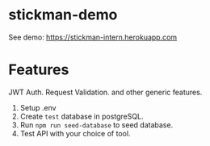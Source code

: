 # stickman-demo

See demo: https://stickman-intern.herokuapp.com

# Features
JWT Auth.
Request Validation.
and other generic features.

1. Setup .env
2. Create `test` database in postgreSQL.
3. Run `npm run seed-database` to seed database.
4. Test API with your choice of tool.
